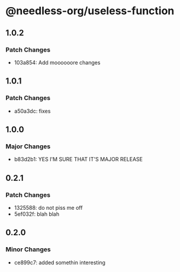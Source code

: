# @needless-org/useless-function

## 1.0.2

### Patch Changes

- 103a854: Add moooooore changes

## 1.0.1

### Patch Changes

- a50a3dc: fixes

## 1.0.0

### Major Changes

- b83d2b1: YES I'M SURE THAT IT'S MAJOR RELEASE

## 0.2.1

### Patch Changes

- 1325588: do not piss me off
- 5ef032f: blah blah

## 0.2.0

### Minor Changes

- ce899c7: added somethin interesting
